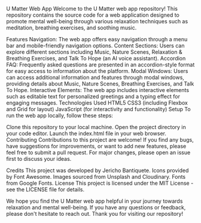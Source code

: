 U Matter Web App
Welcome to the U Matter web app repository! This repository contains the source code for a web application designed to promote mental well-being through various relaxation techniques such as meditation, breathing exercises, and soothing music.

Features
Navigation: The web app offers easy navigation through a menu bar and mobile-friendly navigation options.
Content Sections: Users can explore different sections including Music, Nature Scenes, Relaxation & Breathing Exercises, and Talk To Hope (an AI voice assistant).
Accordion FAQ: Frequently asked questions are presented in an accordion-style format for easy access to information about the platform.
Modal Windows: Users can access additional information and features through modal windows, providing details about Music, Nature Scenes, Breathing Exercises, and Talk To Hope.
Interactive Elements: The web app includes interactive elements such as editable text for personalized greetings and a typing effect for engaging messages.
Technologies Used
HTML5
CSS3 (including Flexbox and Grid for layout)
JavaScript (for interactivity and functionality)
Setup
To run the web app locally, follow these steps:

Clone this repository to your local machine.
Open the project directory in your code editor.
Launch the index.html file in your web browser.
Contributing
Contributions to this project are welcome! If you find any bugs, have suggestions for improvements, or want to add new features, please feel free to submit a pull request. For major changes, please open an issue first to discuss your ideas.

Credits
This project was developed by Jericho Bantiquete.
Icons provided by Font Awesome.
Images sourced from Unsplash and Cloudinary.
Fonts from Google Fonts.
License
This project is licensed under the MIT License - see the LICENSE file for details.

We hope you find the U Matter web app helpful in your journey towards relaxation and mental well-being. If you have any questions or feedback, please don't hesitate to reach out. Thank you for visiting our repository!
